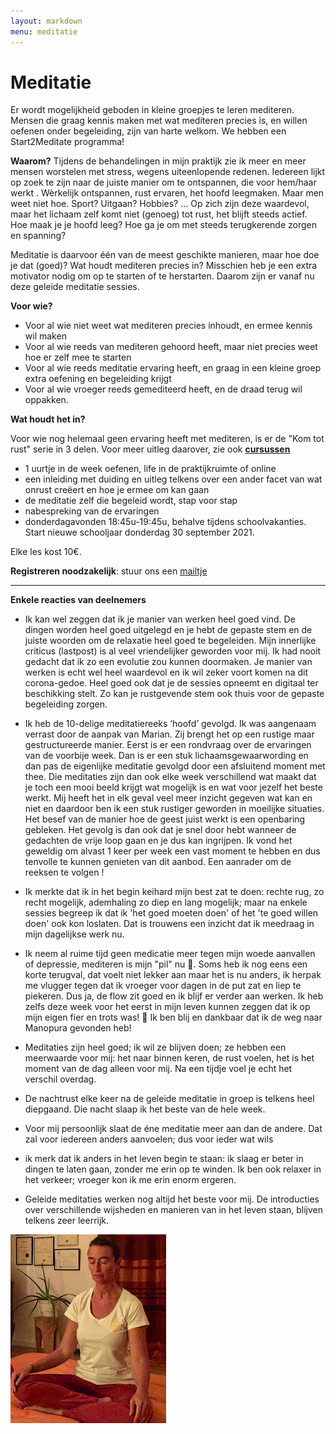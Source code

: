 ```yaml
---
layout: markdown
menu: meditatie
---
```

# Meditatie


Er wordt mogelijkheid geboden in kleine groepjes te leren mediteren. 
Mensen die graag kennis maken met wat mediteren precies is, en willen oefenen onder begeleiding, zijn van harte welkom.
We hebben een Start2Meditate programma!


**Waarom?**
Tijdens de behandelingen in mijn praktijk zie ik meer en meer mensen worstelen met stress, wegens uiteenlopende redenen. Iedereen lijkt op zoek te zijn naar de juiste manier om te ontspannen, die voor hem/haar werkt . Wèrkelijk ontspannen, rust ervaren, het hoofd leegmaken. Maar men weet niet hoe. Sport? Uitgaan? Hobbies? … 
Op zich zijn deze waardevol, maar het lichaam zelf komt niet (genoeg) tot rust, het blijft steeds actief. 
Hoe maak je je hoofd leeg? Hoe ga je om met steeds terugkerende zorgen en spanning? 

Meditatie is daarvoor één van de meest geschikte manieren, maar hoe doe je dat (goed)? Wat houdt mediteren precies in? Misschien heb je een extra motivator nodig om op te starten of te herstarten. Daarom zijn er vanaf nu deze geleide meditatie sessies.


**Voor wie?**
* Voor al wie niet weet wat mediteren precies inhoudt, en ermee kennis wil maken
* Voor al wie reeds van mediteren gehoord heeft, maar niet precies weet hoe er zelf mee te starten
* Voor al wie reeds meditatie ervaring heeft, en graag in een kleine groep extra oefening en begeleiding krijgt
* Voor al wie vroeger reeds gemediteerd heeft, en de draad terug wil oppakken.


**Wat houdt het in?**
  

Voor wie nog helemaal geen ervaring heeft met mediteren, is er de "Kom tot rust" serie in 3 delen. 
Voor meer uitleg daarover, zie ook [**cursussen**](http://www.manopura.be/cursussen.html)

  * 1 uurtje in de week oefenen, life in de praktijkruimte of online
  * een inleiding met duiding en uitleg telkens over een ander facet van wat onrust creëert en hoe je ermee om kan gaan
  * de meditatie zelf die begeleid wordt, stap voor stap
  * nabespreking van de ervaringen
  * donderdagavonden 18:45u-19:45u, behalve tijdens schoolvakanties. Start nieuwe schooljaar donderdag 30 september 2021.   

Elke les kost 10€.

**Registreren noodzakelijk**: stuur ons een [mailtje](mailto:marian@manopura.be)


---


**Enkele reacties van deelnemers**

* Ik kan wel zeggen dat ik je manier van werken heel goed vind. De dingen worden heel goed uitgelegd en je hebt de gepaste stem en de juiste woorden om de relaxatie heel goed te begeleiden. Mijn innerlijke criticus (lastpost) is al veel vriendelijker geworden voor mij. Ik had nooit gedacht dat ik zo een evolutie zou kunnen doormaken. Je manier van werken is echt wel heel waardevol en ik wil zeker voort komen na dit corona-gedoe. Heel goed ook dat je de sessies opneemt en digitaal ter beschikking stelt. Zo kan je rustgevende stem ook thuis voor de gepaste begeleiding zorgen. 

* Ik heb de 10-delige meditatiereeks ‘hoofd’ gevolgd.
Ik was aangenaam verrast door de aanpak van Marian.
Zij brengt het op een rustige maar gestructureerde manier.
Eerst is er een rondvraag over de ervaringen van de voorbije week.
Dan is er een stuk lichaamsgewaarwording en dan pas de eigenlijke meditatie gevolgd door een afsluitend moment met thee.
Die meditaties zijn dan ook elke week verschillend wat maakt dat je toch een mooi beeld krijgt wat mogelijk is en wat voor jezelf het beste werkt. Mij heeft het in elk geval veel meer inzicht gegeven wat kan en niet en daardoor ben ik een stuk rustiger geworden in moeilijke situaties. Het besef van de manier hoe de geest juist werkt is een openbaring gebleken.
Het gevolg is dan ook dat je snel door hebt wanneer de gedachten de vrije loop gaan en je dus kan ingrijpen.
Ik vond het geweldig om alvast 1 keer per week een vast moment te hebben en dus tenvolle te kunnen genieten van dit aanbod. Een aanrader om de reeksen te volgen !

* Ik merkte dat ik in het begin keihard mijn best zat te doen: rechte rug, zo recht mogelijk, ademhaling zo diep en lang mogelijk; maar na enkele sessies begreep ik dat ik 'het goed moeten doen' of het 'te goed willen doen' ook kon loslaten. Dat is trouwens een inzicht dat ik meedraag in mijn dagelijkse werk nu.   
* Ik neem al ruime tijd geen medicatie meer tegen mijn woede aanvallen of depressie, mediteren is mijn "pil" nu 💪. Soms heb ik nog eens een korte terugval, dat voelt niet lekker aan maar het is nu anders, ik herpak me vlugger tegen dat ik vroeger voor dagen in de put zat en liep te piekeren. Dus ja, de flow zit goed en ik blijf er verder aan werken. Ik heb zelfs deze week voor het eerst in mijn leven kunnen zeggen dat ik op mijn eigen fier en trots was! 💖 Ik ben blij en dankbaar dat ik de weg naar Manopura gevonden heb!

* Meditaties zijn heel goed; ik wil ze blijven doen; ze hebben een meerwaarde voor mij: het naar binnen keren, de rust voelen, het is het moment van de dag alleen voor mij. Na een tijdje voel je echt het verschil overdag.
* De nachtrust elke keer na de geleide meditatie in groep is telkens heel diepgaand. Die nacht slaap ik het beste van de hele week.
* Voor mij persoonlijk slaat de éne meditatie meer aan dan de andere. Dat zal voor iedereen anders aanvoelen; dus voor ieder wat wils
* ik merk dat ik anders in het leven begin te staan: ik slaag er beter in dingen te laten gaan, zonder me erin op te winden. Ik ben ook relaxer in het verkeer; vroeger kon ik me erin enorm ergeren.
* Geleide meditaties werken nog altijd het beste voor mij. De introducties over verschillende wijsheden en manieren van in het leven staan, blijven telkens zeer leerrijk. 




![meditatie](images/meditatie_web.png)


